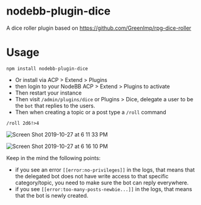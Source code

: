 # nodebb-plugin-dice

A dice roller plugin based on https://github.com/GreenImp/rpg-dice-roller

# Usage

```
npm install nodebb-plugin-dice
```
* Or install via ACP > Extend > Plugins
* then login to your NodeBB ACP > Extend > Plugins to activate
* Then restart your instance
* Then visit `/admin/plugins/dice` or Plugins > Dice, delegate a user to be the `bot` that replies to the users.
* Then when creating a topic or a post type a `/roll` command
```
/roll 2d6!>4

```

![Screen Shot 2019-10-27 at 6 11 33 PM](https://user-images.githubusercontent.com/1398375/67637848-2e558080-f8e7-11e9-8fe8-d22a2e0c8f23.png)


![Screen Shot 2019-10-27 at 6 16 10 PM](https://user-images.githubusercontent.com/1398375/67637849-2e558080-f8e7-11e9-852c-40e0ddc3351e.png)

Keep in the mind the following points:

* if you see an error `[[error:no-privileges]]` in the logs, that means that the delegated bot does not have write access to that specific category/topic, you need to make sure the bot can reply everywhere.
* if you see `[[error:too-many-posts-newbie...]]` in the logs, that means that the bot is newly created.

